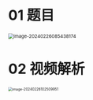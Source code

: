 # 01 题目

<img src="https://cvp.oss-cn-shanghai.aliyuncs.com/picgo/202402260854274.png" alt="image-20240226085438174" style="zoom: 67%;" />



# 02 视频解析

<img src="https://cvp.oss-cn-shanghai.aliyuncs.com/picgo/202402261025029.png" alt="image-20240226102509951" style="zoom:50%;" />
